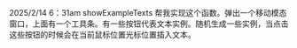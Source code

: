 2025/2/14 6：31am
showExampleTexts 帮我实现这个函数。弹出一个移动模态窗口，上面有一个工具条。有一些按钮代表文本实例。随机生成一些实例，当点击这些按钮的时候会在当前鼠标位置光标位置插入文本。